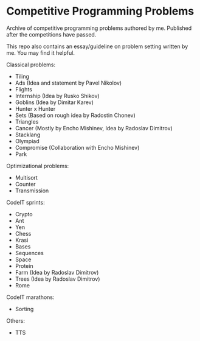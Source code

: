 # Competitive Programming Problems
Archive of competitive programming problems authored by me. Published after the competitions have passed.

This repo also contains an essay/guideline on problem setting written by me. You may find it helpful.

Classical problems:
* Tiling
* Ads (Idea and statement by Pavel Nikolov)
* Flights
* Internship (Idea by Rusko Shikov)
* Goblins (Idea by Dimitar Karev)
* Hunter x Hunter
* Sets (Based on rough idea by Radostin Chonev)
* Triangles
* Cancer (Mostly by Encho Mishinev, Idea by Radoslav Dimitrov)
* Stacklang
* Olympiad
* Compromise (Collaboration with Encho Mishinev)
* Park

Optimizational problems:
* Multisort
* Counter
* Transmission

CodeIT sprints:
* Crypto
* Ant
* Yen
* Chess
* Krasi
* Bases
* Sequences
* Space
* Protein
* Farm (Idea by Radoslav Dimitrov)
* Trees (Idea by Radoslav Dimitrov)
* Rome

CodeIT marathons:
* Sorting

Others:
* TTS
